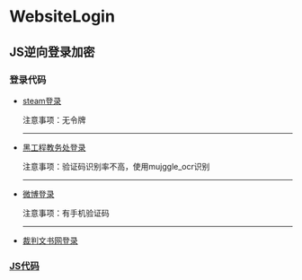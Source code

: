 # WebsiteLogin  

## JS逆向登录加密

### 登录代码

* [steam登录](https://github.com/Day-Bright/WebsiteLogin/blob/main/steam_login.py)

  注意事项：无令牌

  -------------------------------------------------------------------------------------------

* [黑工程教务处登录](https://github.com/Day-Bright/WebsiteLogin/blob/main/hljit_login.py)

  注意事项：验证码识别率不高，使用mujggle_ocr识别

  ---

* [微博登录](https://github.com/Day-Bright/WebsiteLogin/blob/main/weibo_login.py )

  注意事项：有手机验证码

  ---

* [裁判文书网登录](https://github.com/Day-Bright/caipanwenshu_spider)

### [JS代码](https://github.com/Day-Bright/WebsiteLogin/tree/main/web_js)


